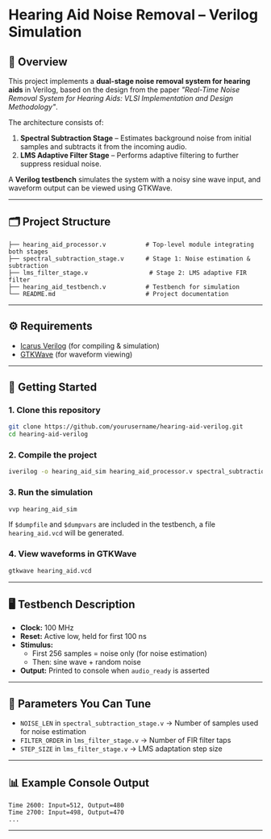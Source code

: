 # Hearing Aid Noise Removal – Verilog Simulation

## 📌 Overview
This project implements a **dual-stage noise removal system for hearing aids** in Verilog, based on the design from the paper *"Real-Time Noise Removal System for Hearing Aids: VLSI Implementation and Design Methodology"*.

The architecture consists of:
1. **Spectral Subtraction Stage** – Estimates background noise from initial samples and subtracts it from the incoming audio.
2. **LMS Adaptive Filter Stage** – Performs adaptive filtering to further suppress residual noise.

A **Verilog testbench** simulates the system with a noisy sine wave input, and waveform output can be viewed using GTKWave.

---

## 🗂 Project Structure
```
├── hearing_aid_processor.v           # Top-level module integrating both stages
├── spectral_subtraction_stage.v      # Stage 1: Noise estimation & subtraction
├── lms_filter_stage.v                 # Stage 2: LMS adaptive FIR filter
├── hearing_aid_testbench.v           # Testbench for simulation
└── README.md                         # Project documentation
```

---

## ⚙ Requirements
- [Icarus Verilog](https://bleyer.org/icarus/) (for compiling & simulation)
- [GTKWave](http://gtkwave.sourceforge.net/) (for waveform viewing)

---

## 🚀 Getting Started

### 1. Clone this repository
```bash
git clone https://github.com/yourusername/hearing-aid-verilog.git
cd hearing-aid-verilog
```

### 2. Compile the project
```bash
iverilog -o hearing_aid_sim hearing_aid_processor.v spectral_subtraction_stage.v lms_filter_stage.v hearing_aid_testbench.v
```

### 3. Run the simulation
```bash
vvp hearing_aid_sim
```

If `$dumpfile` and `$dumpvars` are included in the testbench, a file `hearing_aid.vcd` will be generated.

### 4. View waveforms in GTKWave
```bash
gtkwave hearing_aid.vcd
```

---

## 🖥 Testbench Description
- **Clock:** 100 MHz
- **Reset:** Active low, held for first 100 ns
- **Stimulus:**
  - First 256 samples = noise only (for noise estimation)
  - Then: sine wave + random noise
- **Output:** Printed to console when `audio_ready` is asserted

---

## 🔧 Parameters You Can Tune
- `NOISE_LEN` in `spectral_subtraction_stage.v` → Number of samples used for noise estimation
- `FILTER_ORDER` in `lms_filter_stage.v` → Number of FIR filter taps
- `STEP_SIZE` in `lms_filter_stage.v` → LMS adaptation step size

---

## 📊 Example Console Output
```
Time 2600: Input=512, Output=480
Time 2700: Input=498, Output=470
...
```

---


